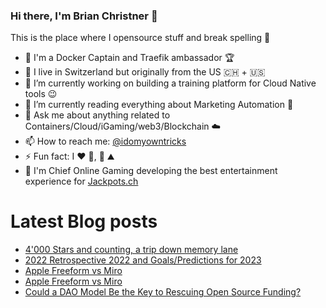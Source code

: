 ### Hi there, I'm Brian Christner 👋
This is the place where I opensource stuff and break spelling :rofl:

- 🐳 I'm a Docker Captain and Traefik ambassador :trophy:
- 📍 I live in Switzerland but originally from the US :switzerland: + :us:
- 🔭 I’m currently working on building a training platform for Cloud Native tools :wink:
- 🌱 I’m currently reading everything about Marketing Automation :book:
- 💬 Ask me about anything related to Containers/Cloud/iGaming/web3/Blockchain :cloud:
- 📫 How to reach me: [@idomyowntricks](https://twitter.com/idomyowntricks)
- ⚡ Fun fact: I :heart: :bicyclist:, :ski: :mountain:
- 🎰 I'm Chief Online Gaming developing the best entertainment experience for [Jackpots.ch](https://www.jackpots.ch/)

# Latest Blog posts
<!-- BLOG-POST-LIST:START -->
- [4&#39;000 Stars and counting, a trip down memory lane](https://brianchristner.io/4000-stars-and-counting-a-trip-down-memory-lane/)
- [2022 Retrospective 2022 and Goals/Predictions for 2023](https://brianchristner.io/2022-retrospective-2022-and-goals-predictions-for-2023/)
- [Apple Freeform vs Miro](https://dev.to/vegasbrianc/apple-freeform-vs-miro-5a13)
- [Apple Freeform vs Miro](https://brianchristner.io/apple-freeform-vs-miro/)
- [Could a DAO Model Be the Key to Rescuing Open Source Funding?](https://dev.to/vegasbrianc/could-a-dao-model-be-the-key-to-rescuing-open-source-funding-3od4)
<!-- BLOG-POST-LIST:END -->
